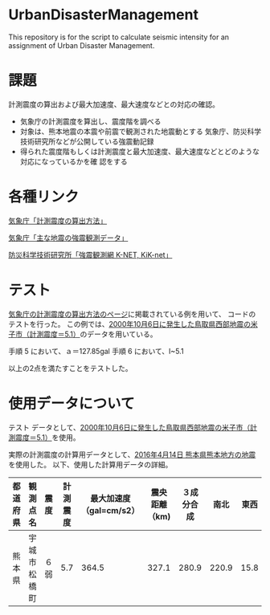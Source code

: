 # UrbanDisasterManagement
This repository is for the script to calculate seismic intensity for an assignment of Urban Disaster Management.

# 課題
計測震度の算出および最大加速度、最大速度などとの対応の確認。

- 気象庁の計測震度を算出し、震度階を調べる
- 対象は、熊本地震の本震や前震で観測された地震動とする
気象庁、防災科学技術研究所などが公開している強震動記録
- 得られた震度階もしくは計測震度と最大加速度、最大速度などとどのような対応になっているかを確
認をする

# 各種リンク

[気象庁「計測震度の算出方法」](http://www.data.jma.go.jp/svd/eqev/data/kyoshin/kaisetsu/calc_sindo.htm)

[気象庁「主な地震の強震観測データ」](http://www.data.jma.go.jp/svd/eqev/data/kyoshin/jishin/index.html)

[防災科学技術研究所「強震観測網 K-NET, KiK-net」](http://www.kyoshin.bosai.go.jp/kyoshin/ )


# テスト
[気象庁の計測震度の算出方法のページ](http://www.data.jma.go.jp/svd/eqev/data/kyoshin/kaisetsu/calc_sindo.htm)に掲載されている例を用いて、
コードのテストを行った。
この例では、[2000年10月6日に発生した鳥取県西部地震の米子市（計測震度＝5.1）](http://www.data.jma.go.jp/svd/eqev/data/kyoshin/jishin/001006_tottori-seibu/dat/AA06EA01.csv)のデータを用いている。

手順 5 において、ａ＝127.85gal
手順 6 において、I~5.1

以上の2点を満たすことをテストした。

    
# 使用データについて

テスト データとして、[2000年10月6日に発生した鳥取県西部地震の米子市（計測震度＝5.1）](http://www.data.jma.go.jp/svd/eqev/data/kyoshin/jishin/001006_tottori-seibu/dat/AA06EA01.csv)を使用。

実際の計測震度の計算用データとして、[2016年4月14日 熊本県熊本地方の地震](http://www.data.jma.go.jp/svd/eqev/data/kyoshin/jishin/1604142126_kumamoto/data/Q4149CF2.csv)を使用した。
以下、使用した計算用データの詳細。

|都道府県|観測点名|震度	|計測震度|最大加速度（gal=cm/s2）|震央距離（km)|３成分合成|南北|東西|上下|
|-----|-----|-----|-----|-----|-----|-----|-----|-----|-----|
|熊本県|宇城市松橋町|６弱|5.7|364.5|327.1|280.9|220.9|15.8|


